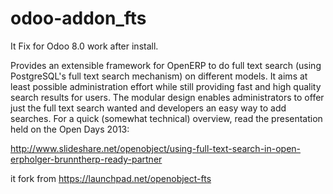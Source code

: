 odoo-addon_fts
==============

It Fix for Odoo 8.0 work after install.



Provides an extensible framework for OpenERP to do full text search (using PostgreSQL's full text search mechanism) 
on different models. It aims at least possible administration effort while still providing fast and high 
quality search results for users. The modular design enables administrators 
to offer just the full text search wanted and developers an easy way to add searches. 
For a quick (somewhat technical) overview, read the presentation held on the Open Days 2013:

http://www.slideshare.net/openobject/using-full-text-search-in-open-erpholger-brunntherp-ready-partner

it fork from https://launchpad.net/openobject-fts

